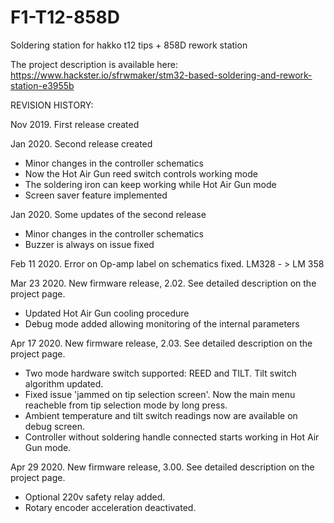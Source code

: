 # F1-T12-858D
Soldering station for hakko t12 tips + 858D rework station

The project description is available here: https://www.hackster.io/sfrwmaker/stm32-based-soldering-and-rework-station-e3955b

REVISION HISTORY:

Nov 2019. First release created

Jan 2020. Second release created
  - Minor changes in the controller schematics
  - Now the Hot Air Gun reed switch controls working mode
  - The soldering iron can keep working while Hot Air Gun mode
  - Screen saver feature implemented
  
Jan 2020. Some updates of the second release
  - Minor changes in the controller schematics
  - Buzzer is always on issue fixed

Feb 11 2020. Error on Op-amp label on schematics fixed. LM328 - > LM 358

Mar 23 2020. New firmware release, 2.02. See detailed description on the project page.
  - Updated Hot Air Gun cooling procedure
  - Debug mode added allowing monitoring of the internal parameters

Apr 17 2020. New firmware release, 2.03. See detailed description on the project page.
  - Two mode hardware switch supported: REED and TILT. Tilt switch algorithm updated. 
  - Fixed issue 'jammed on tip selection screen'. Now the main menu reacheble from tip selection mode by long press.
  - Ambient temperature and tilt switch readings now are available on debug screen.
  - Controller without soldering handle connected starts working in Hot Air Gun mode.

Apr 29 2020. New firmware release, 3.00. See detailed description on the project page.
  - Optional 220v safety relay added.
  - Rotary encoder acceleration deactivated.

